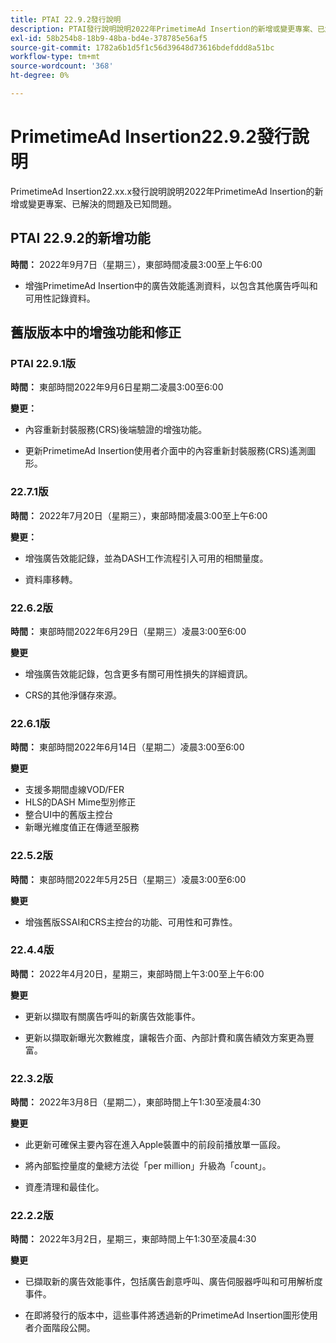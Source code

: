 ```yaml
---
title: PTAI 22.9.2發行說明
description: PTAI發行說明說明2022年PrimetimeAd Insertion的新增或變更專案、已解決的問題及已知問題。
exl-id: 58b254b8-18b9-48ba-bd4e-378785e56af5
source-git-commit: 1782a6b1d5f1c56d39648d73616bdefddd8a51bc
workflow-type: tm+mt
source-wordcount: '368'
ht-degree: 0%

---
```


# PrimetimeAd Insertion22.9.2發行說明

PrimetimeAd Insertion22.xx.x發行說明說明2022年PrimetimeAd Insertion的新增或變更專案、已解決的問題及已知問題。

## PTAI 22.9.2的新增功能

**時間：** 2022年9月7日（星期三），東部時間凌晨3:00至上午6:00

* 增強PrimetimeAd Insertion中的廣告效能遙測資料，以包含其他廣告呼叫和可用性記錄資料。

## 舊版版本中的增強功能和修正

### PTAI 22.9.1版

**時間：** 東部時間2022年9月6日星期二凌晨3:00至6:00

**變更：**

* 內容重新封裝服務(CRS)後端驗證的增強功能。

* 更新PrimetimeAd Insertion使用者介面中的內容重新封裝服務(CRS)遙測圖形。

### 22.7.1版

**時間：** 2022年7月20日（星期三），東部時間凌晨3:00至上午6:00

**變更：**

* 增強廣告效能記錄，並為DASH工作流程引入可用的相關量度。

* 資料庫移轉。

### 22.6.2版

**時間：** 東部時間2022年6月29日（星期三）凌晨3:00至6:00

**變更**

* 增強廣告效能記錄，包含更多有關可用性損失的詳細資訊。

* CRS的其他淨儲存來源。

### 22.6.1版

**時間：** 東部時間2022年6月14日（星期二）凌晨3:00至6:00

**變更**

* 支援多期間虛線VOD/FER
* HLS的DASH Mime型別修正
* 整合UI中的舊版主控台
* 新曝光維度值正在傳遞至服務

### 22.5.2版

**時間：** 東部時間2022年5月25日（星期三）凌晨3:00至6:00

**變更**

* 增強舊版SSAI和CRS主控台的功能、可用性和可靠性。

### 22.4.4版

**時間：** 2022年4月20日，星期三，東部時間上午3:00至上午6:00

**變更**

* 更新以擷取有關廣告呼叫的新廣告效能事件。

* 更新以擷取新曝光次數維度，讓報告介面、內部計費和廣告績效方案更為豐富。

### 22.3.2版

**時間：** 2022年3月8日（星期二），東部時間上午1:30至凌晨4:30

**變更**

* 此更新可確保主要內容在進入Apple裝置中的前段前播放單一區段。

* 將內部監控量度的彙總方法從「per million」升級為「count」。

* 資產清理和最佳化。

### 22.2.2版

**時間：** 2022年3月2日，星期三，東部時間上午1:30至凌晨4:30

**變更**

* 已擷取新的廣告效能事件，包括廣告創意呼叫、廣告伺服器呼叫和可用解析度事件。

* 在即將發行的版本中，這些事件將透過新的PrimetimeAd Insertion圖形使用者介面階段公開。
